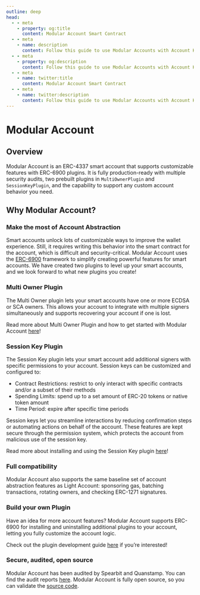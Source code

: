 ```yaml
---
outline: deep
head:
  - - meta
    - property: og:title
      content: Modular Account Smart Contract
  - - meta
    - name: description
      content: Follow this guide to use Modular Accounts with Account Kit, a vertically integrated stack for building apps that support ERC-4337 and ERC-6900.
  - - meta
    - property: og:description
      content: Follow this guide to use Modular Accounts with Account Kit, a vertically integrated stack for building apps that support ERC-4337 and ERC-6900.
  - - meta
    - name: twitter:title
      content: Modular Account Smart Contract
  - - meta
    - name: twitter:description
      content: Follow this guide to use Modular Accounts with Account Kit, a vertically integrated stack for building apps that support ERC-4337 and ERC-6900.
---
```


# Modular Account

## Overview

Modular Account is an ERC-4337 smart account that supports customizable features with ERC-6900 plugins. It is fully production-ready with multiple security audits, two prebuilt plugins in `MultiOwnerPlugin` and `SessionKeyPlugin`, and the capability to support any custom account behavior you need.

## Why Modular Account?

### Make the most of Account Abstraction

Smart accounts unlock lots of customizable ways to improve the wallet experience. Still, it requires writing this behavior into the smart contract for the account, which is difficult and security-critical. Modular Account uses the [ERC-6900](https://eips.ethereum.org/EIPS/eip-6900) framework to simplify creating powerful features for smart accounts. We have created two plugins to level up your smart accounts, and we look forward to what new plugins you create!

### Multi Owner Plugin

The Multi Owner plugin lets your smart accounts have one or more ECDSA or SCA owners. This allows your account to integrate with multiple signers simultaneously and supports recovering your account if one is lost.

Read more about Multi Owner Plugin and how to get started with Modular Account [here](/using-smart-accounts/transfer-ownership/modular-account)!

### Session Key Plugin

The Session Key plugin lets your smart account add additional signers with specific permissions to your account.
Session keys can be customized and configured to:

- Contract Restrictions: restrict to only interact with specific contracts and/or a subset of their methods
- Spending Limits: spend up to a set amount of ERC-20 tokens or native token amount
- Time Period: expire after specific time periods

Session keys let you streamline interactions by reducing confirmation steps or automating actions on behalf of the account. These features are kept secure through the permission system, which protects the account from malicious use of the session key.

Read more about installing and using the Session Key plugin [here](/using-smart-accounts/session-keys/)!

### Full compatibility

Modular Account also supports the same baseline set of account abstraction features as Light Account: sponsoring gas, batching transactions, rotating owners, and checking ERC-1271 signatures.

### Build your own Plugin

Have an idea for more account features? Modular Account supports ERC-6900 for installing and uninstalling additional plugins to your account, letting you fully customize the account logic.

Check out the plugin development guide [here](https://www.notion.so/alchemotion/How-to-write-an-ERC-6900-Plugin-8ef518630b1a43a1b301723925407ec5?utm_content=8ef51863-0b1a-43a1-b301-723925407ec5&utm_campaign=T06RY9YKG&n=slack&n=slack_link_unfurl&pvs=6) if you’re interested!

### Secure, audited, open source

Modular Account has been audited by Spearbit and Quanstamp. You can find the audit reports [here](https://github.com/alchemyplatform/modular-account/tree/develop/audits). Modular Account is fully open source, so you can validate the [source code](https://github.com/alchemyplatform/modular-account).

<!--@include: ../../resources/bbp.md-->
